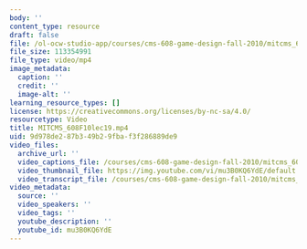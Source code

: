 ```yaml
---
body: ''
content_type: resource
draft: false
file: /ol-ocw-studio-app/courses/cms-608-game-design-fall-2010/mitcms_608f10lec19_360p_16_9.mp4
file_size: 113354991
file_type: video/mp4
image_metadata:
  caption: ''
  credit: ''
  image-alt: ''
learning_resource_types: []
license: https://creativecommons.org/licenses/by-nc-sa/4.0/
resourcetype: Video
title: MITCMS_608F10lec19.mp4
uid: 9d978de2-87b3-49b2-9fba-f3f286889de9
video_files:
  archive_url: ''
  video_captions_file: /courses/cms-608-game-design-fall-2010/mitcms_608f10lec19_captions.vtt
  video_thumbnail_file: https://img.youtube.com/vi/mu3B0KQ6YdE/default.jpg
  video_transcript_file: /courses/cms-608-game-design-fall-2010/mitcms_608f10lec19_transcript.pdf
video_metadata:
  source: ''
  video_speakers: ''
  video_tags: ''
  youtube_description: ''
  youtube_id: mu3B0KQ6YdE
---
```

